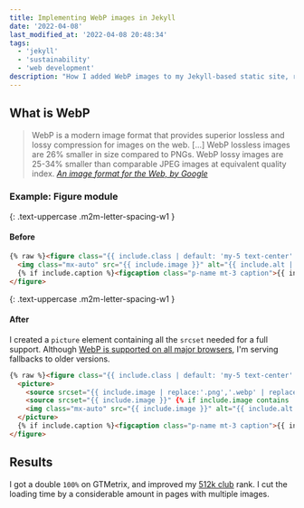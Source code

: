```yaml
---
title: Implementing WebP images in Jekyll
date: '2022-04-08'
last_modified_at: '2022-04-08 20:48:34'
tags:
  - 'jekyll'
  - 'sustainability'
  - 'web development'
description: "How I added WebP images to my Jekyll-based static site, reaching new levels of optimization and performance."
---
```

## What is WebP

> WebP is a modern image format that provides superior lossless and lossy compression for images on the web. [...] WebP lossless images are 26% smaller in size compared to PNGs. WebP lossy images are 25-34% smaller than comparable JPEG images at equivalent quality index.
> <cite>[An image format for the Web, by Google](https://developers.google.com/speed/webp)</cite>

### Example: Figure module

{: .text-uppercase .m2m-letter-spacing-w1 }
#### Before

```html
{% raw %}<figure class="{{ include.class | default: 'my-5 text-center' }}">
  <img class="mx-auto" src="{{ include.image }}" alt="{{ include.alt | default: include.caption }}" {{ include.width ? include.width | prepend: 'width="' | append: '"' }} {{ include.height ? include.height | prepend: 'height="' | append: '"' }}>
  {% if include.caption %}<figcaption class="p-name mt-3 caption">{{ include.caption }}</figcaption>{% endif -%}{% endraw %}
</figure>
```

{: .text-uppercase .m2m-letter-spacing-w1 }
#### After

I created a `picture` element containing all the `srcset` needed for a full support. Although [WebP is supported on all major browsers](https://caniuse.com/?search=webp), I'm serving fallbacks to older versions.

```html
{% raw %}<figure class="{{ include.class | default: 'my-5 text-center' }}">
  <picture>
    <source srcset="{{ include.image | replace:'.png','.webp' | replace:'.jpg','.webp' | replace:'.jpeg','.webp' }}" type="image/webp">
    <source srcset="{{ include.image }}" {% if include.image contains '.jpg' or include.image contains '.jpeg' %}type="image/jpeg"{% elsif include.image contains '.png' %}type="image/png"{% endif %}>
    <img class="mx-auto" src="{{ include.image }}" alt="{{ include.alt | default: include.caption }}" {{ include.width ? include.width | prepend: 'width="' | append: '"' }} {{ include.height ? include.height | prepend: 'height="' | append: '"' }}>
  </picture>
  {% if include.caption %}<figcaption class="p-name mt-3 caption">{{ include.caption }}</figcaption>{% endif -%}{% endraw %}
</figure>
```

## Results

I got a double `100%` on GTMetrix, and improved my [512k club](https://512kb.club/#100) rank. I cut the loading time by a considerable amount in pages with multiple images.
